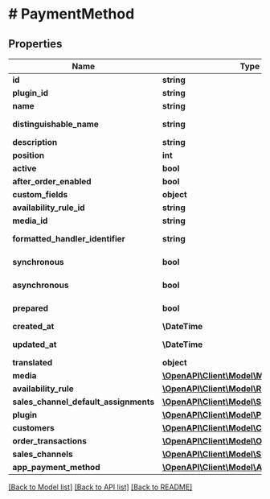 # # PaymentMethod

## Properties

Name | Type | Description | Notes
------------ | ------------- | ------------- | -------------
**id** | **string** |  | [optional]
**plugin_id** | **string** |  | [optional]
**name** | **string** |  |
**distinguishable_name** | **string** |  | [optional] [readonly]
**description** | **string** |  | [optional]
**position** | **int** |  | [optional]
**active** | **bool** |  | [optional]
**after_order_enabled** | **bool** |  | [optional]
**custom_fields** | **object** |  | [optional]
**availability_rule_id** | **string** |  | [optional]
**media_id** | **string** |  | [optional]
**formatted_handler_identifier** | **string** |  | [optional] [readonly]
**synchronous** | **bool** |  | [optional] [readonly]
**asynchronous** | **bool** |  | [optional] [readonly]
**prepared** | **bool** |  | [optional] [readonly]
**created_at** | **\DateTime** |  | [readonly]
**updated_at** | **\DateTime** |  | [optional] [readonly]
**translated** | **object** |  | [optional]
**media** | [**\OpenAPI\Client\Model\Media**](Media.md) |  | [optional]
**availability_rule** | [**\OpenAPI\Client\Model\Rule**](Rule.md) |  | [optional]
**sales_channel_default_assignments** | [**\OpenAPI\Client\Model\SalesChannel**](SalesChannel.md) |  | [optional]
**plugin** | [**\OpenAPI\Client\Model\Plugin**](Plugin.md) |  | [optional]
**customers** | [**\OpenAPI\Client\Model\Customer**](Customer.md) |  | [optional]
**order_transactions** | [**\OpenAPI\Client\Model\OrderTransaction**](OrderTransaction.md) |  | [optional]
**sales_channels** | [**\OpenAPI\Client\Model\SalesChannel**](SalesChannel.md) |  | [optional]
**app_payment_method** | [**\OpenAPI\Client\Model\AppPaymentMethod**](AppPaymentMethod.md) |  | [optional]

[[Back to Model list]](../../README.md#models) [[Back to API list]](../../README.md#endpoints) [[Back to README]](../../README.md)
